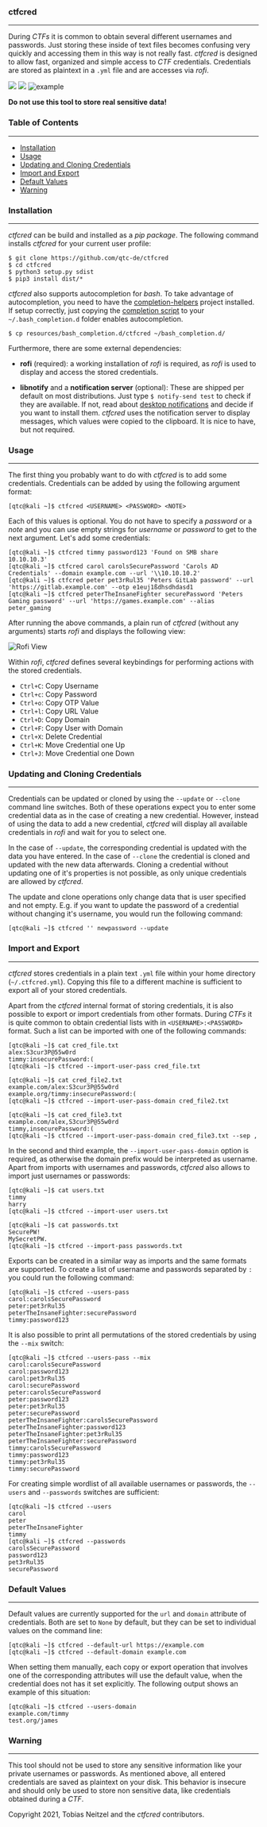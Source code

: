 ### ctfcred

----

During *CTFs* it is common to obtain several different usernames and passwords.
Just storing these inside of text files becomes confusing very quickly and accessing
them in this way is not really fast. *ctfcred* is designed to allow fast, organized and
simple access to *CTF* credentials. Credentials are stored as plaintext in a ``.yml``
file and are accesses via *rofi*.

![](https://github.com/qtc-de/ctfcred/workflows/main%20Python%20CI/badge.svg?branch=main)
![](https://github.com/qtc-de/ctfcred/workflows/develop%20Python%20CI/badge.svg?branch=develop)
![example](https://tneitzel.eu/73201a92878c0aba7c3419b7403ab604/ctfcred-plain.png)

**Do not use this tool to store real sensitive data!**


### Table of Contents

----

- [Installation](#installation)
- [Usage](#usage)
- [Updating and Cloning Credentials](#updating-and-cloning-credentials)
- [Import and Export](#import-and-export)
- [Default Values](#default-values)
- [Warning](#warning)


### Installation

----

*ctfcred* can be build and installed as a *pip package*. The following command installs *ctfcred*
for your current user profile:

```console
$ git clone https://github.com/qtc-de/ctfcred
$ cd ctfcred
$ python3 setup.py sdist
$ pip3 install dist/*
```

*ctfcred* also supports autocompletion for *bash*. To take advantage of autocompletion, you need to have the
[completion-helpers](https://github.com/qtc-de/completion-helpers) project installed. If setup correctly, just
copying the [completion script](./resources/bash_completion.d/ctfcred) to your ``~/.bash_completion.d`` folder enables
autocompletion.

```console
$ cp resources/bash_completion.d/ctfcred ~/bash_completion.d/
```

Furthermore, there are some external dependencies:

* **rofi** (required): a working installation of *rofi* is required, as *rofi* is used to display and access the stored
  credentials.

* **libnotify** and a **notification server** (optional): These are shipped per default on most
  distributions. Just type ``$ notify-send test`` to check if they are available.
  If not, read about [desktop notifications](https://wiki.archlinux.org/index.php/Desktop_notifications)
  and decide if you want to install them. *ctfcred* uses the notification server to display messages,
  which values were copied to the clipboard. It is nice to have, but not required.


### Usage

----

The first thing you probably want to do with *ctfcred* is to add some credentials. Credentials can be added
by using the following argument format:

```console
[qtc@kali ~]$ ctfcred <USERNAME> <PASSWORD> <NOTE>
```

Each of this values is optional. You do not have to specify a *password* or a *note* and you can use empty strings
for *username* or *password* to get to the next argument. Let's add some credentials:

```console
[qtc@kali ~]$ ctfcred timmy password123 'Found on SMB share 10.10.10.3'
[qtc@kali ~]$ ctfcred carol carolsSecurePassword 'Carols AD Credentials' --domain example.com --url '\\10.10.10.2'
[qtc@kali ~]$ ctfcred peter pet3rRul35 'Peters GitLab password' --url 'https://gitlab.example.com' --otp e1euj1ßdhsdhdasd1
[qtc@kali ~]$ ctfcred peterTheInsaneFighter securePassword 'Peters Gaming password' --url 'https://games.example.com' --alias peter_gaming
```

After running the above commands, a plain run of *ctfcred* (without any arguments) starts *rofi* and displays the following
view:

![Rofi View](https://tneitzel.eu/73201a92878c0aba7c3419b7403ab604/ctfcred.png)

Within *rofi*, *ctfcred* defines several keybindings for performing actions with the stored credentials.

* ``Ctrl+C``:    Copy Username
* ``Ctrl+c``:    Copy Password
* ``Ctrl+o``:    Copy OTP Value
* ``Ctrl+l``:    Copy URL Value
* ``Ctrl+D``:    Copy Domain
* ``Ctrl+F``:    Copy User with Domain
* ``Ctrl+X``:    Delete Credential
* ``Ctrl+K``:    Move Credential one Up
* ``Ctrl+J``:    Move Credential one Down


### Updating and Cloning Credentials

----

Credentials can be updated or cloned by using the ``--update`` or ``--clone`` command line switches. Both of these
operations expect you to enter some credential data as in the case of creating a new credential. However, instead of using
the data to add a new credential, *ctfcred* will display all available credentials in *rofi* and wait for you to select one.

In the case of ``--update``, the corresponding credential is updated with the data you have entered. In the case of ``--clone``
the credential is cloned and updated with the new data afterwards. Cloning a credential without updating one of it's properties
is not possible, as only unique credentials are allowed by *ctfcred*.

The update and clone operations only change data that is user specified and not empty. E.g. if you want to update the password
of a credential without changing it's username, you would run the following command:

```console
[qtc@kali ~]$ ctfcred '' newpassword --update
```


### Import and Export

----

*ctfcred* stores credentials in a plain text ``.yml`` file within your home directory (``~/.ctfcred.yml``). Copying this file to
a different machine is sufficient to export all of your stored credentials.

Apart from the *ctfcred* internal format of storing credentials, it is also possible to export or import credentials from other formats.
During *CTFs* it is quite common to obtain credential lists with in ``<USERNAME>:<PASSWORD>`` format. Such a list can be imported with
one of the following commands:

```console
[qtc@kali ~]$ cat cred_file.txt
alex:S3cur3P@55w0rd
timmy:insecurePassword:(
[qtc@kali ~]$ ctfcred --import-user-pass cred_file.txt

[qtc@kali ~]$ cat cred_file2.txt
example.com/alex:S3cur3P@55w0rd
example.org/timmy:insecurePassword:(
[qtc@kali ~]$ ctfcred --import-user-pass-domain cred_file2.txt

[qtc@kali ~]$ cat cred_file3.txt
example.com/alex,S3cur3P@55w0rd
timmy,insecurePassword:(
[qtc@kali ~]$ ctfcred --import-user-pass-domain cred_file3.txt --sep ,
```

In the second and third example, the ``--import-user-pass-domain`` option is required, as otherwise the domain prefix
would be interpreted as username. Apart from imports with usernames and passwords, *ctfcred* also allows to import
just usernames or passwords:

```console
[qtc@kali ~]$ cat users.txt
timmy
harry
[qtc@kali ~]$ ctfcred --import-user users.txt

[qtc@kali ~]$ cat passwords.txt
SecurePW!
MySecretPW.
[qtc@kali ~]$ ctfcred --import-pass passwords.txt
```

Exports can be created in a similar way as imports and the same formats are supported. To create a list of username and passwords
separated by ``:`` you could run the following command:

```console
[qtc@kali ~]$ ctfcred --users-pass
carol:carolsSecurePassword
peter:pet3rRul35
peterTheInsaneFighter:securePassword
timmy:password123
```

It is also possible to print all permutations of the stored credentials by using the ``--mix`` switch:

```console
[qtc@kali ~]$ ctfcred --users-pass --mix
carol:carolsSecurePassword
carol:password123
carol:pet3rRul35
carol:securePassword
peter:carolsSecurePassword
peter:password123
peter:pet3rRul35
peter:securePassword
peterTheInsaneFighter:carolsSecurePassword
peterTheInsaneFighter:password123
peterTheInsaneFighter:pet3rRul35
peterTheInsaneFighter:securePassword
timmy:carolsSecurePassword
timmy:password123
timmy:pet3rRul35
timmy:securePassword
```

For creating simple wordlist of all available usernames or passwords, the ``--users`` and ``--passwords`` switches are sufficient:

```console
[qtc@kali ~]$ ctfcred --users
carol
peter
peterTheInsaneFighter
timmy
[qtc@kali ~]$ ctfcred --passwords
carolsSecurePassword
password123
pet3rRul35
securePassword
```


### Default Values

----

Default values are currently supported for the ``url`` and ``domain`` attribute of credentials. Both are set to ``None`` by default,
but they can be set to individual values on the command line:

```console
[qtc@kali ~]$ ctfcred --default-url https://example.com
[qtc@kali ~]$ ctfcred --default-domain example.com
```

When setting them manually, each copy or export operation that involves one of the corresponding attributes will use the default value,
when the credential does not has it set explicitly. The following output shows an example of this situation:

```console
[qtc@kali ~]$ ctfcred --users-domain
example.com/timmy
test.org/james
```


### Warning

----

This tool should not be used to store any sensitive information like your private usernames or passwords.
As mentioned above, all entered credentials are saved as plaintext on your disk. This behavior is insecure
and should only be used to store non sensitive data, like credentials obtained during a *CTF*.

Copyright 2021, Tobias Neitzel and the *ctfcred* contributors.
